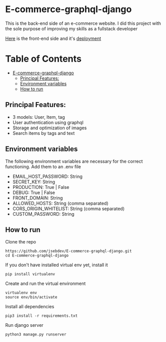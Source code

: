 # E-commerce-graphql-django

This is the back-end side of an e-commerce website. I did this project with the sole purpose of improving my skills as a fullstack developer

[Here](https://github.com/jsebdev/E-commerce-graphql-nextjs) is the front-end side and it's [deployment](http://port-ecommerce.shop/)

Table of Contents
=================

* [E-commerce-graphql-django](#E-commerce-graphql-django)
   * [Principal Features:](#principal-features)
   * [Environment variables](#environment-variables)
   * [How to run](#how-to-run)

## Principal Features:

- 3 models: User, Item, tag
- User authentication using graphql
- Storage and optimization of images
- Search items by tags and text

## Environment variables
The following environment variables are necessary for the correct functioning. Add them to an .env file

- EMAIL_HOST_PASSWORD: String
- SECRET_KEY: String
- PRODUCTION: True | False
- DEBUG: True | False
- FRONT_DOMAIN: String
- ALLOWED_HOSTS: String (comma separated)
- CORS_ORIGIN_WHITELIST: String (comma separated)
- CUSTOM_PASSWORD: String

## How to run

Clone the repo

```
https://github.com/jsebdev/E-commerce-graphql-django.git
cd E-commerce-graphql-django
```

If you don't have installed virtual env yet, install it
```
pip install virtualenv
```

Create and run the virtual environment

```
virtualenv env
source env/bin/activate
```

Install all dependencies

```
pip3 install -r requirements.txt
```

Run django server

```
python3 manage.py runserver
```
